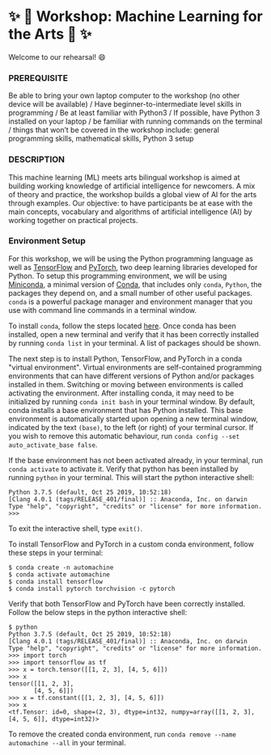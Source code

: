 # :sparkles: :robot: Workshop: Machine Learning for the Arts :robot: :sparkles:

Welcome to our rehearsal! :smile:

### PREREQUISITE
  Be able to bring your own laptop computer to the workshop (no other device will be available) / Have beginner-to-intermediate level skills in programming / Be at least familiar with Python3 / If possible, have Python 3 installed on your laptop / be familiar with running commands on the terminal / things that won’t be covered in the workshop include: general programming skills, mathematical skills, Python 3 setup

### DESCRIPTION
  This machine learning (ML) meets arts bilingual workshop is aimed at building working knowledge of artificial intelligence for newcomers. A mix of theory and practice, the workshop builds a global view of AI for the arts through examples. Our objective: to have participants be at ease with the main concepts, vocabulary and algorithms of artificial intelligence (AI) by working together on practical projects.


### Environment Setup

 For this workshop, we will be using the Python programming language as well as [TensorFlow](https://www.tensorflow.org) and [PyTorch](https://pytorch.org), two deep learning libraries developed for Python. To setup this programming environment, we will be using [Miniconda](https://docs.conda.io/projects/conda/en/latest/glossary.html#miniconda-glossary), a minimal version of [Conda](https://docs.conda.io/projects/conda/en/latest/user-guide/getting-started.html), that includes only `conda`, `Python`, the packages they depend on, and a small number of other useful packages. `conda` is a powerful package manager and environment manager that you use with command line commands in a terminal window.

 To install `conda`, follow the steps located [here](https://docs.conda.io/en/latest/miniconda.html). Once conda has been installed, open a new terminal and verify that it has been correctly installed by running `conda list` in your terminal. A list of packages should be shown.

 The next step is to install Python, TensorFlow, and PyTorch in a conda "virtual environment". Virtual environments are self-contained programming environments that can have different versions of Python and/or packages installed in them. Switching or moving between environments is called activating the environment. After installing conda, it may need to be initialized by running `conda init bash` in your terminal window. By default, conda installs a base environment that has Python installed. This base environment is automatically started upon opening a new terminal window, indicated by the text `(base)`, to the left (or right) of your terminal cursor. If you wish to remove this automatic behaviour, run `conda config --set auto_activate_base false`.
 
If the base environment has not been activated already, in your terminal, run `conda activate` to activate it. Verify that python has been installed by running `python` in your terminal. This will start the python interactive shell:

 ```
 Python 3.7.5 (default, Oct 25 2019, 10:52:18) 
[Clang 4.0.1 (tags/RELEASE_401/final)] :: Anaconda, Inc. on darwin
Type "help", "copyright", "credits" or "license" for more information.
>>> 
```

 To exit the interactive shell, type `exit()`.
 
 To install TensorFlow and PyTorch in a custom conda environment, follow these steps in your terminal:

 ```
 $ conda create -n automachine
 $ conda activate automachine
 $ conda install tensorflow
 $ conda install pytorch torchvision -c pytorch
 ```

 Verify that both TensorFlow and PyTorch have been correctly installed. Follow the below steps in the python interactive shell:

 ```
$ python
 Python 3.7.5 (default, Oct 25 2019, 10:52:18) 
[Clang 4.0.1 (tags/RELEASE_401/final)] :: Anaconda, Inc. on darwin
Type "help", "copyright", "credits" or "license" for more information.
>>> import torch
>>> import tensorflow as tf
>>> x = torch.tensor([[1, 2, 3], [4, 5, 6]])
>>> x
tensor([[1, 2, 3],
        [4, 5, 6]])
>>> x = tf.constant([[1, 2, 3], [4, 5, 6]])
>>> x
<tf.Tensor: id=0, shape=(2, 3), dtype=int32, numpy=array([[1, 2, 3],[4, 5, 6]], dtype=int32)>
 ```

 To remove the created conda environment, run `conda remove --name automachine --all` in your terminal.
